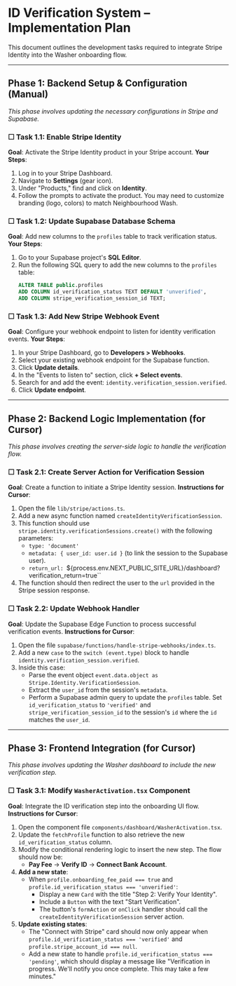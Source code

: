 # ID Verification System – Implementation Plan

This document outlines the development tasks required to integrate Stripe Identity into the Washer onboarding flow.

---

## **Phase 1: Backend Setup & Configuration (Manual)**

_This phase involves updating the necessary configurations in Stripe and Supabase._

### ☐ **Task 1.1: Enable Stripe Identity**

**Goal**: Activate the Stripe Identity product in your Stripe account.
**Your Steps**:

1.  Log in to your Stripe Dashboard.
2.  Navigate to **Settings** (gear icon).
3.  Under "Products," find and click on **Identity**.
4.  Follow the prompts to activate the product. You may need to customize branding (logo, colors) to match Neighbourhood Wash.

### ☐ **Task 1.2: Update Supabase Database Schema**

**Goal**: Add new columns to the `profiles` table to track verification status.
**Your Steps**:

1.  Go to your Supabase project's **SQL Editor**.
2.  Run the following SQL query to add the new columns to the `profiles` table:
    ```sql
    ALTER TABLE public.profiles
    ADD COLUMN id_verification_status TEXT DEFAULT 'unverified',
    ADD COLUMN stripe_verification_session_id TEXT;
    ```

### ☐ **Task 1.3: Add New Stripe Webhook Event**

**Goal**: Configure your webhook endpoint to listen for identity verification events.
**Your Steps**:

1.  In your Stripe Dashboard, go to **Developers > Webhooks**.
2.  Select your existing webhook endpoint for the Supabase function.
3.  Click **Update details**.
4.  In the "Events to listen to" section, click **+ Select events**.
5.  Search for and add the event: `identity.verification_session.verified`.
6.  Click **Update endpoint**.

---

## **Phase 2: Backend Logic Implementation (for Cursor)**

_This phase involves creating the server-side logic to handle the verification flow._

### ☐ **Task 2.1: Create Server Action for Verification Session**

**Goal**: Create a function to initiate a Stripe Identity session.
**Instructions for Cursor**:

1.  Open the file `lib/stripe/actions.ts`.
2.  Add a new async function named `createIdentityVerificationSession`.
3.  This function should use `stripe.identity.verificationSessions.create()` with the following parameters:
    - `type: 'document'`
    - `metadata: { user_id: user.id }` (to link the session to the Supabase user).
    - `return_url: `${process.env.NEXT_PUBLIC_SITE_URL}/dashboard?verification_return=true``
4.  The function should then redirect the user to the `url` provided in the Stripe session response.

### ☐ **Task 2.2: Update Webhook Handler**

**Goal**: Update the Supabase Edge Function to process successful verification events.
**Instructions for Cursor**:

1.  Open the file `supabase/functions/handle-stripe-webhooks/index.ts`.
2.  Add a new `case` to the `switch (event.type)` block to handle `identity.verification_session.verified`.
3.  Inside this case:
    - Parse the event object `event.data.object as Stripe.Identity.VerificationSession`.
    - Extract the `user_id` from the session's `metadata`.
    - Perform a Supabase admin query to update the `profiles` table. Set `id_verification_status` to `'verified'` and `stripe_verification_session_id` to the session's `id` where the `id` matches the `user_id`.

---

## **Phase 3: Frontend Integration (for Cursor)**

_This phase involves updating the Washer dashboard to include the new verification step._

### ☐ **Task 3.1: Modify `WasherActivation.tsx` Component**

**Goal**: Integrate the ID verification step into the onboarding UI flow.
**Instructions for Cursor**:

1.  Open the component file `components/dashboard/WasherActivation.tsx`.
2.  Update the `fetchProfile` function to also retrieve the new `id_verification_status` column.
3.  Modify the conditional rendering logic to insert the new step. The flow should now be:
    - **Pay Fee** -> **Verify ID** -> **Connect Bank Account**.
4.  **Add a new state**:
    - When `profile.onboarding_fee_paid === true` and `profile.id_verification_status === 'unverified'`:
      - Display a new `Card` with the title "Step 2: Verify Your Identity".
      - Include a `Button` with the text "Start Verification".
      - The button's `formAction` or `onClick` handler should call the `createIdentityVerificationSession` server action.
5.  **Update existing states**:
    - The "Connect with Stripe" card should now only appear when `profile.id_verification_status === 'verified'` and `profile.stripe_account_id === null`.
    - Add a new state to handle `profile.id_verification_status === 'pending'`, which should display a message like "Verification in progress. We'll notify you once complete. This may take a few minutes."
